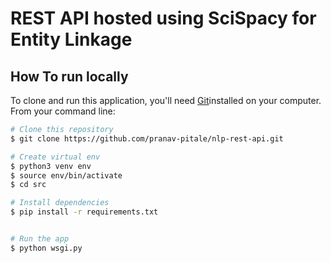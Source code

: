 # REST API hosted using SciSpacy for Entity Linkage

## How To run locally

To clone and run this application, you'll need [Git](https://git-scm.com)installed on your computer. From your command line:

```bash
# Clone this repository
$ git clone https://github.com/pranav-pitale/nlp-rest-api.git

# Create virtual env
$ python3 venv env
$ source env/bin/activate
$ cd src

# Install dependencies
$ pip install -r requirements.txt


# Run the app
$ python wsgi.py
